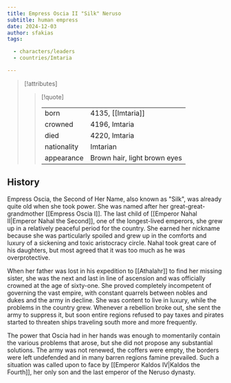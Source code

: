 ```yaml
---
title: Empress Oscia II "Silk" Neruso
subtitle: human empress
date: 2024-12-03
author: sfakias
tags:

  - characters/leaders
  - countries/Imtaria

---
```

> [!attributes]
> 
> > [!quote]
> >
> > | | |
> > | --- | --- |
> > | born | 4135, [[Imtaria]] |
> > | crowned | 4196, Imtaria |
> > | died | 4220, Imtaria |
> > | nationality | Imtarian |
> > | appearance | Brown hair, light brown eyes |

## History

Empress Oscia, the Second of Her Name, also known as "Silk", was already quite old when she took power. She was named after her great-great-grandmother [[Empress Oscia I]]. The last child of [[Emperor Nahal II|Emperor Nahal the Second]], one of the longest-lived emperors, she grew up in a relatively peaceful period for the country. She earned her nickname because she was particularly spoiled and grew up in the comforts and luxury of a sickening and toxic aristocracy circle. Nahal took great care of his daughters, but most agreed that it was too much as he was overprotective.

When her father was lost in his expedition to [[Athalahr]] to find her missing sister, she was the next and last in line of ascension and was officially crowned at the age of sixty-one. She proved completely incompetent of governing the vast empire, with constant quarrels between nobles and dukes and the army in decline. She was content to live in luxury, while the problems in the country grew. Whenever a rebellion broke out, she sent the army to suppress it, but soon entire regions refused to pay taxes and pirates started to threaten ships traveling south more and more frequently.

The power that Oscia had in her hands was enough to momentarily contain the various problems that arose, but she did not propose any substantial solutions. The army was not renewed, the coffers were empty, the borders were left undefended and in many barren regions famine prevailed. Such a situation was called upon to face by [[Emperor Kaldos IV|Kaldos the Fourth]], her only son and the last emperor of the Neruso dynasty.
